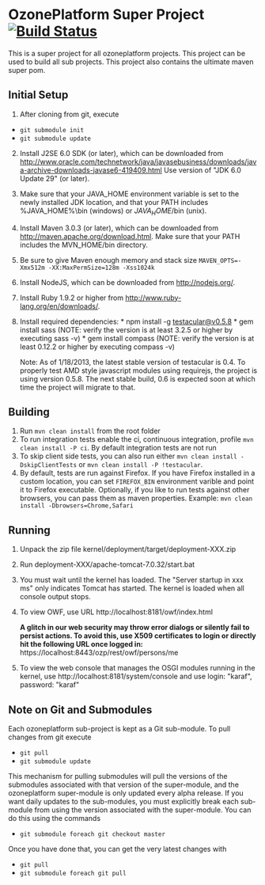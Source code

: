 OzonePlatform Super Project [![Build Status](https://travis-ci.org/ozoneplatform/ozoneplatform.png?branch=master)](https://travis-ci.org/ozoneplatform/ozoneplatform)
======================

This is a super project for all ozoneplatform projects.  This project can be used to build all sub projects.
This project also contains the ultimate maven super pom.

Initial Setup
-------------

1. After cloning from git, execute
 * `git submodule init`
 * `git submodule update`

2. Install J2SE 6.0 SDK (or later), which can be downloaded from
   http://www.oracle.com/technetwork/java/javasebusiness/downloads/java-archive-downloads-javase6-419409.html
   Use version of "JDK 6.0 Update 29" (or later).

3. Make sure that your JAVA_HOME environment variable is set to the newly installed
   JDK location, and that your PATH includes %JAVA_HOME%\bin (windows) or 
   $JAVA_HOME$/bin (unix).

4. Install Maven 3.0.3 (or later), which can be downloaded from
   http://maven.apache.org/download.html. Make sure that your PATH includes 
   the MVN_HOME/bin directory. 

5. Be sure to give Maven enough memory and stack size `MAVEN_OPTS=-Xmx512m -XX:MaxPermSize=128m -Xss1024k`
   
6. Install NodeJS, which can be downloaded from http://nodejs.org/.

7. Install Ruby 1.9.2 or higher from http://www.ruby-lang.org/en/downloads/.

8. Install required dependencies:
       * npm install -g testacular@v0.5.8
       * gem install sass (NOTE: verify the version is at least 3.2.5 or higher by executing sass -v)
       * gem install compass (NOTE: verify the version is at least 0.12.2 or higher by executing compass -v)
       
   Note: As of 1/18/2013, the latest stable version of testacular is 0.4.  To properly test AMD style javascript modules
   using requirejs, the project is using version 0.5.8.  The next stable build, 0.6 is expected soon at which time the
   project will migrate to that.


Building
--------
1. Run `mvn clean install` from the root folder
2. To run integration tests enable the ci, continuous integration, profile `mvn clean install -P ci`.  By default integration tests are not run
3. To skip client side tests, you can also run either `mvn clean install -DskipClientTests` or `mvn clean install -P !testacular`.
4. By default, tests are run against Firefox. If you have Firefox installed in a custom location, you can set `FIREFOX_BIN` environment varible and point it to Firefox executable. Optionally, if you like to run tests against other browsers, you can pass them as maven properties.
       Example: `mvn clean install -Dbrowsers=Chrome,Safari`

Running
--------
1. Unpack the zip file kernel/deployment/target/deployment-XXX.zip
2. Run deployment-XXX/apache-tomcat-7.0.32/start.bat
3. You must wait until the kernel has loaded.
	The "Server startup in xxx ms" only indicates Tomcat has started.
	The kernel is loaded when all console output stops.
4. To view OWF, use URL http://localhost:8181/owf/index.html

	**A glitch in our web security may throw error dialogs or silently fail to persist actions.  To avoid this, use X509 certificates to login or directly hit the following URL once logged in:**
	https://localhost:8443/ozp/rest/owf/persons/me

5. To view the web console that manages the OSGI modules running in the kernel, use http://localhost:8181/system/console
	and use login: "karaf", password: "karaf"
	
Note on Git and Submodules
--------------------------
Each ozoneplatform sub-project is kept as a Git sub-module.  To pull changes from git execute

  * `git pull`
  * `git submodule update`

This mechanism for pulling submodules will pull the versions of the submodules associated with that version
of the super-module, and the ozoneplatform super-module is only updated every alpha release.  If you want daily 
updates to the sub-modules, you must explicitly break each sub-module from using the version associated with the 
super-module.  You can do this using the commands

  * `git submodule foreach git checkout master`
  
Once you have done that, you can get the very latest changes with

  * `git pull`
  * `git submodule foreach git pull`